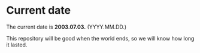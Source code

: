 # Current date

The current date is **2003.07.03.** (YYYY.MM.DD.)

This repository will be good when the world ends, so we will know how long it lasted.